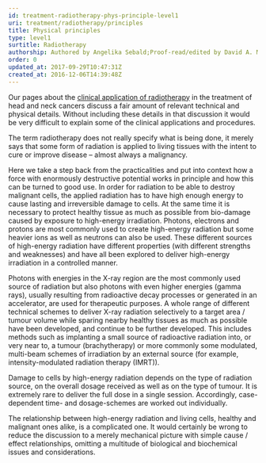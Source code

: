 ```yaml
---
id: treatment-radiotherapy-phys-principle-level1
uri: treatment/radiotherapy/principles
title: Physical principles
type: level1
surtitle: Radiotherapy
authorship: Authored by Angelika Sebald;Proof-read/edited by David A. Mitchell
order: 0
updated_at: 2017-09-29T10:47:31Z
created_at: 2016-12-06T14:39:48Z
---
```


<p>Our pages about the <a href="/treatment/radiotherapy/application">clinical application of radiotherapy</a>    in the treatment of head and neck cancers discuss a fair
    amount of relevant technical and physical details. Without
    including these details in that discussion it would be very
    difficult to explain some of the clinical applications and
    procedures.</p>
<p>The term radiotherapy does not really specify what is being done,
    it merely says that some form of radiation is applied to
    living tissues with the intent to cure or improve disease
    – almost always a malignancy.</p>
<p>Here we take a step back from the practicalities and put into
    context how a force with enormously destructive potential
    works in principle and how this can be turned to good use.
    In order for radiation to be able to destroy malignant cells,
    the applied radiation has to have high enough energy to cause
    lasting and irreversible damage to cells. At the same time
    it is necessary to protect healthy tissue as much as possible
    from bio-damage caused by exposure to high-energy irradiation.
    Photons, electrons and protons are most commonly used to
    create high-energy radiation but some heavier ions as well
    as neutrons can also be used. These different sources of
    high-energy radiation have different properties (with different
    strengths and weaknesses) and have all been explored to deliver
    high-energy irradiation in a controlled manner.</p>
<p>Photons with energies in the X-ray region are the most commonly
    used source of radiation but also photons with even higher
    energies (gamma rays), usually resulting from radioactive
    decay processes or generated in an accelerator, are used
    for therapeutic purposes. A whole range of different technical
    schemes to deliver X-ray radiation selectively to a target
    area / tumour volume while sparing nearby healthy tissues
    as much as possible have been developed, and continue to
    be further developed. This includes methods such as implanting
    a small source of radioactive radiation into, or very near
    to, a tumour (brachytherapy) or more commonly some modulated,
    multi-beam schemes of irradiation by an external source (for
    example, intensity-modulated radiation therapy (IMRT)).</p>
<p>Damage to cells by high-energy radiation depends on the type
    of radiation source, on the overall dosage received as well
    as on the type of tumour. It is extremely rare to deliver
    the full dose in a single session. Accordingly, case-dependent
    time- and dosage-schemes are worked out individually.</p>
<p>The relationship between high-energy radiation and living cells,
    healthy and malignant ones alike, is a complicated one. It
    would certainly be wrong to reduce the discussion to a merely
    mechanical picture with simple cause / effect relationships,
    omitting a multitude of biological and biochemical issues
    and considerations.</p>
